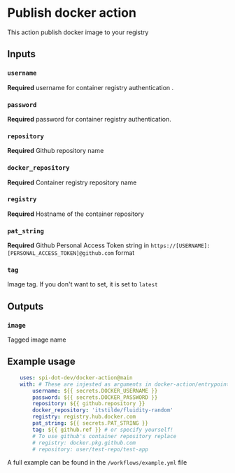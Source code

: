# Publish docker action

This action publish docker image to your registry

## Inputs

### `username`
**Required** username for container registry authentication .

### `password`
**Required** password for container registry authentication.

### `repository`
**Required** Github repository name 

### `docker_repository`
**Required** Container registry repository name 

### `registry`
**Required** Hostname of the container repository

### `pat_string`
**Required** Github Personal Access Token string in `https://[USERNAME]:[PERSONAL_ACCESS_TOKEN]@github.com` format 

### `tag`
Image tag. If you don't want to set, it is set to `latest`

## Outputs

### `image`
Tagged image name

## Example usage 

```yaml
    uses: spi-dot-dev/docker-action@main 
    with: # These are injested as arguments in docker-action/entrypoint.sh
        username: ${{ secrets.DOCKER_USERNAME }} 
        password: ${{ secrets.DOCKER_PASSWORD }}
        repository: ${{ github.repository }} 
        docker_repository: 'itstilde/fluidity-random'
        registry: registry.hub.docker.com 
        pat_string: ${{ secrets.PAT_STRING }}
        tag: ${{ github.ref }} # or specify yourself!
        # To use github's container repository replace
        # registry: docker.pkg.github.com
        # repository: user/test-repo/test-app
```
A full example can be found in the  `/workflows/example.yml` file